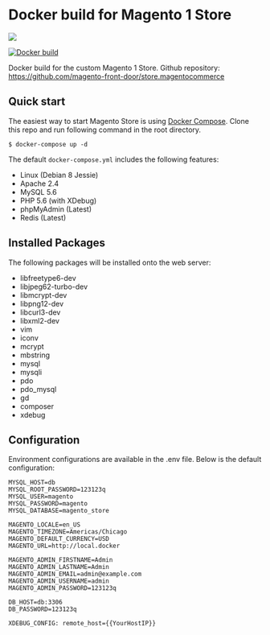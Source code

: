 # Docker build for Magento 1 Store

[![](https://images.microbadger.com/badges/image/rossbrandon/magento-store.svg)](https://microbadger.com/images/rossbrandon/magento-store)

[![Docker build](http://dockeri.co/image/rossbrandon/magento-store)](https://hub.docker.com/r/rossbrandon/magento-store/)

Docker build for the custom Magento 1 Store. Github repository: https://github.com/magento-front-door/store.magentocommerce

## Quick start

The easiest way to start Magento Store is using [Docker Compose](https://docs.docker.com/compose/). Clone this repo and run following command in the root directory.

~~~
$ docker-compose up -d
~~~

The default `docker-compose.yml` includes the following features:
* Linux (Debian 8 Jessie)
* Apache 2.4
* MySQL 5.6
* PHP 5.6 (with XDebug)
* phpMyAdmin (Latest)
* Redis (Latest)

## Installed Packages

The following packages will be installed onto the web server:

* libfreetype6-dev
* libjpeg62-turbo-dev
* libmcrypt-dev
* libpng12-dev
* libcurl3-dev
* libxml2-dev
* vim
* iconv
* mcrypt
* mbstring
* mysql
* mysqli
* pdo
* pdo_mysql
* gd
* composer
* xdebug

## Configuration

Environment configurations are available in the .env file. Below is the default configuration:

~~~
MYSQL_HOST=db
MYSQL_ROOT_PASSWORD=123123q
MYSQL_USER=magento
MYSQL_PASSWORD=magento
MYSQL_DATABASE=magento_store

MAGENTO_LOCALE=en_US
MAGENTO_TIMEZONE=Americas/Chicago
MAGENTO_DEFAULT_CURRENCY=USD
MAGENTO_URL=http://local.docker

MAGENTO_ADMIN_FIRSTNAME=Admin
MAGENTO_ADMIN_LASTNAME=Admin
MAGENTO_ADMIN_EMAIL=admin@example.com
MAGENTO_ADMIN_USERNAME=admin
MAGENTO_ADMIN_PASSWORD=123123q

DB_HOST=db:3306
DB_PASSWORD=123123q

XDEBUG_CONFIG: remote_host={{YourHostIP}}
~~~